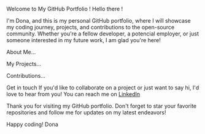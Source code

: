 Welcome to My GitHub Portfolio ! 
Hello there ! 

I'm Dona, and this is my personal GitHub portfolio, where I will showcase my coding journey, projects, and contributions to the open-source community. 
Whether you're a fellow developer, a potencial employer, or just someone interested in my future work, I am glad you're here!  

About Me...

My Projects...

Contributions...

Get in touch
If you'd like to collaborate on a project or just want to say hi, I'd love to hear from you! You can reach me on [LinkedIn](www.linkedin.com/in/aldona-rozalska-7a70632a4)

Thank you for visiting my GitHub portfolio. Don't forget to star your favorite repositories and follow me for updates on my latest endeavors!

Happy coding!
Dona

<!---
AldonaRozalska/AldonaRozalska is a ✨ special ✨ repository because its `README.md` (this file) appears on your GitHub profile.
You can click the Preview link to take a look at your changes.
--->
